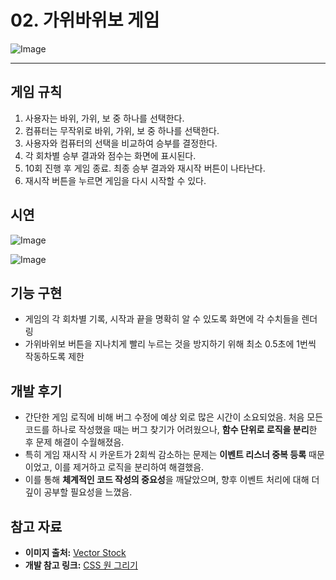 # 02. 가위바위보 게임

![Image](https://github.com/user-attachments/assets/c103d501-fc88-44fc-9978-2da774c14cfd)

-----

## 게임 규칙
1. 사용자는 바위, 가위, 보 중 하나를 선택한다.
2. 컴퓨터는 무작위로 바위, 가위, 보 중 하나를 선택한다.
3. 사용자와 컴퓨터의 선택을 비교하여 승부를 결정한다.
4. 각 회차별 승부 결과와 점수는 화면에 표시된다.
5. 10회 진행 후 게임 종료. 최종 승부 결과와 재시작 버튼이 나타난다.
6. 재시작 버튼을 누르면 게임을 다시 시작할 수 있다.

## 시연

![Image](https://github.com/user-attachments/assets/3a96222f-f774-4d89-9670-9756dafb650a)

![Image](https://github.com/user-attachments/assets/16c552a9-e94e-41bc-8ed1-45d521228017)

## 기능 구현
- 게임의 각 회차별 기록, 시작과 끝을 명확히 알 수 있도록 화면에 각 수치들을 렌더링
- 가위바위보 버튼을 지나치게 빨리 누르는 것을 방지하기 위해 최소 0.5초에 1번씩 작동하도록 제한

## 개발 후기
- 간단한 게임 로직에 비해 버그 수정에 예상 외로 많은 시간이 소요되었음. 처음 모든 코드를 하나로 작성했을 때는 버그 찾기가 어려웠으나, **함수 단위로 로직을 분리**한 후 문제 해결이 수월해졌음. 
- 특히 게임 재시작 시 카운트가 2회씩 감소하는 문제는 **이벤트 리스너 중복 등록** 때문이었고, 이를 제거하고 로직을 분리하여 해결했음. 
- 이를 통해 **체계적인 코드 작성의 중요성**을 깨달았으며, 향후 이벤트 처리에 대해 더 깊이 공부할 필요성을 느꼈음.

## 참고 자료
- **이미지 출처:** [Vector Stock](https://www.vectorstock.com/royalty-free-vector/rock-paper-scissors-hand-gesture-vector-25169740)
- **개발 참고 링크:** [CSS 원 그리기](https://oursmalljoy.com/css-%EC%9B%90-%EA%B7%B8%EB%A6%AC%EA%B8%B0-border-radius%EB%A1%9C-%EA%B0%84%EB%8B%A8%ED%9E%88-%EB%A7%8C%EB%93%A4-%EC%88%98-%EC%9E%88%EB%8B%A4/)